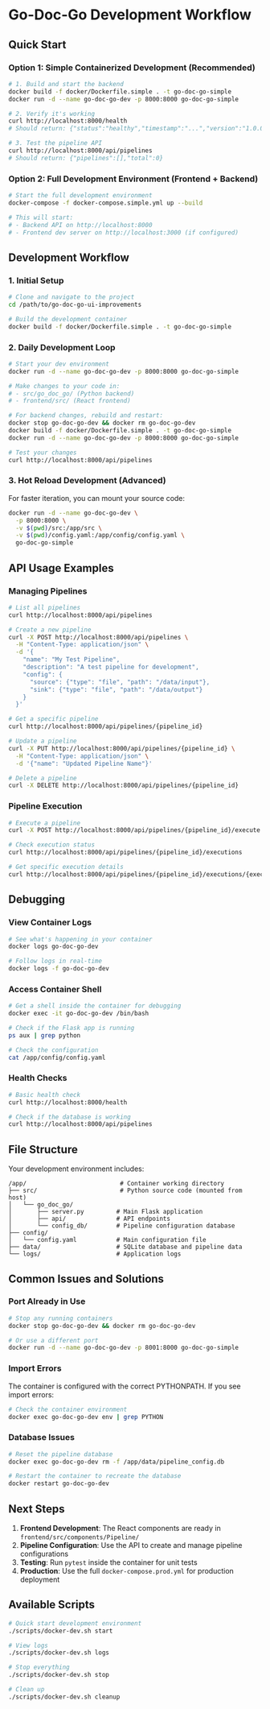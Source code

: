 # Go-Doc-Go Development Workflow

## Quick Start

### Option 1: Simple Containerized Development (Recommended)

```bash
# 1. Build and start the backend
docker build -f docker/Dockerfile.simple . -t go-doc-go-simple
docker run -d --name go-doc-go-dev -p 8000:8000 go-doc-go-simple

# 2. Verify it's working
curl http://localhost:8000/health
# Should return: {"status":"healthy","timestamp":"...","version":"1.0.0"}

# 3. Test the pipeline API
curl http://localhost:8000/api/pipelines
# Should return: {"pipelines":[],"total":0}
```

### Option 2: Full Development Environment (Frontend + Backend)

```bash
# Start the full development environment
docker-compose -f docker-compose.simple.yml up --build

# This will start:
# - Backend API on http://localhost:8000
# - Frontend dev server on http://localhost:3000 (if configured)
```

## Development Workflow

### 1. Initial Setup
```bash
# Clone and navigate to the project
cd /path/to/go-doc-go-ui-improvements

# Build the development container
docker build -f docker/Dockerfile.simple . -t go-doc-go-simple
```

### 2. Daily Development Loop

```bash
# Start your dev environment
docker run -d --name go-doc-go-dev -p 8000:8000 go-doc-go-simple

# Make changes to your code in:
# - src/go_doc_go/ (Python backend)
# - frontend/src/ (React frontend)

# For backend changes, rebuild and restart:
docker stop go-doc-go-dev && docker rm go-doc-go-dev
docker build -f docker/Dockerfile.simple . -t go-doc-go-simple
docker run -d --name go-doc-go-dev -p 8000:8000 go-doc-go-simple

# Test your changes
curl http://localhost:8000/api/pipelines
```

### 3. Hot Reload Development (Advanced)

For faster iteration, you can mount your source code:

```bash
docker run -d --name go-doc-go-dev \
  -p 8000:8000 \
  -v $(pwd)/src:/app/src \
  -v $(pwd)/config.yaml:/app/config/config.yaml \
  go-doc-go-simple
```

## API Usage Examples

### Managing Pipelines

```bash
# List all pipelines
curl http://localhost:8000/api/pipelines

# Create a new pipeline
curl -X POST http://localhost:8000/api/pipelines \
  -H "Content-Type: application/json" \
  -d '{
    "name": "My Test Pipeline",
    "description": "A test pipeline for development",
    "config": {
      "source": {"type": "file", "path": "/data/input"},
      "sink": {"type": "file", "path": "/data/output"}
    }
  }'

# Get a specific pipeline
curl http://localhost:8000/api/pipelines/{pipeline_id}

# Update a pipeline
curl -X PUT http://localhost:8000/api/pipelines/{pipeline_id} \
  -H "Content-Type: application/json" \
  -d '{"name": "Updated Pipeline Name"}'

# Delete a pipeline
curl -X DELETE http://localhost:8000/api/pipelines/{pipeline_id}
```

### Pipeline Execution

```bash
# Execute a pipeline
curl -X POST http://localhost:8000/api/pipelines/{pipeline_id}/execute

# Check execution status
curl http://localhost:8000/api/pipelines/{pipeline_id}/executions

# Get specific execution details
curl http://localhost:8000/api/pipelines/{pipeline_id}/executions/{execution_id}
```

## Debugging

### View Container Logs
```bash
# See what's happening in your container
docker logs go-doc-go-dev

# Follow logs in real-time
docker logs -f go-doc-go-dev
```

### Access Container Shell
```bash
# Get a shell inside the container for debugging
docker exec -it go-doc-go-dev /bin/bash

# Check if the Flask app is running
ps aux | grep python

# Check the configuration
cat /app/config/config.yaml
```

### Health Checks
```bash
# Basic health check
curl http://localhost:8000/health

# Check if the database is working
curl http://localhost:8000/api/pipelines
```

## File Structure

Your development environment includes:

```
/app/                          # Container working directory
├── src/                       # Python source code (mounted from host)
│   └── go_doc_go/
│       ├── server.py         # Main Flask application
│       ├── api/              # API endpoints
│       └── config_db/        # Pipeline configuration database
├── config/
│   └── config.yaml           # Main configuration file
├── data/                     # SQLite database and pipeline data
└── logs/                     # Application logs
```

## Common Issues and Solutions

### Port Already in Use
```bash
# Stop any running containers
docker stop go-doc-go-dev && docker rm go-doc-go-dev

# Or use a different port
docker run -d --name go-doc-go-dev -p 8001:8000 go-doc-go-simple
```

### Import Errors
The container is configured with the correct PYTHONPATH. If you see import errors:

```bash
# Check the container environment
docker exec go-doc-go-dev env | grep PYTHON
```

### Database Issues
```bash
# Reset the pipeline database
docker exec go-doc-go-dev rm -f /app/data/pipeline_config.db

# Restart the container to recreate the database
docker restart go-doc-go-dev
```

## Next Steps

1. **Frontend Development**: The React components are ready in `frontend/src/components/Pipeline/`
2. **Pipeline Configuration**: Use the API to create and manage pipeline configurations
3. **Testing**: Run `pytest` inside the container for unit tests
4. **Production**: Use the full `docker-compose.prod.yml` for production deployment

## Available Scripts

```bash
# Quick start development environment
./scripts/docker-dev.sh start

# View logs
./scripts/docker-dev.sh logs

# Stop everything
./scripts/docker-dev.sh stop

# Clean up
./scripts/docker-dev.sh cleanup
```